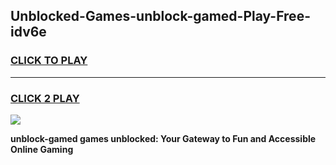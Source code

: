 
## Unblocked-Games-unblock-gamed-Play-Free-idv6e
<h3>
<a href="https://clearcache.space/e2bc6b?title=unblock-gamed&ref=21A">CLICK TO PLAY</a></h3>
<hr>

<h3>
<a href="https://clearcache.space/e2bc6b?title=unblock-gamed&ref=21A">CLICK 2 PLAY</a>
  
</h3>

<a href="https://clearcache.space/e2bc6b?title=unblock-gamed&ref=21A"><img src="https://clearcache.store/games.png"></a>


**unblock-gamed games unblocked: Your Gateway to Fun and Accessible Online Gaming**
